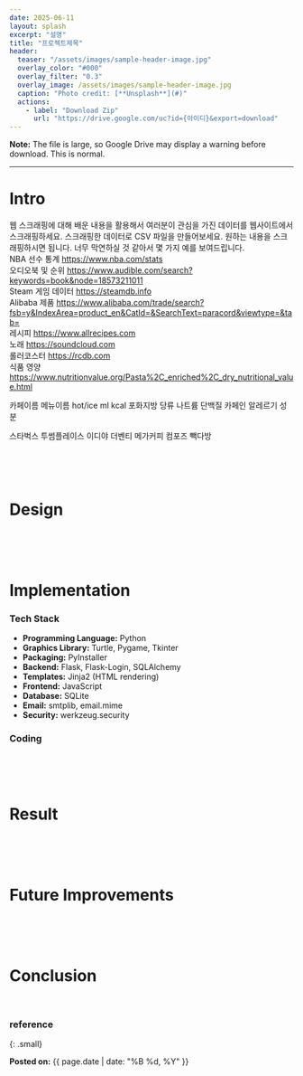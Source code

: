 ```yaml
---
date: 2025-06-11
layout: splash
excerpt: "설명"
title: "프로젝트제목"
header:
  teaser: "/assets/images/sample-header-image.jpg"
  overlay_color: "#000"
  overlay_filter: "0.3"
  overlay_image: /assets/images/sample-header-image.jpg
  caption: "Photo credit: [**Unsplash**](#)"
  actions:
    - label: "Download Zip"
      url: "https://drive.google.com/uc?id={아이디}&export=download" 
---
```

**Note:** The file is large, so Google Drive may display a warning before download. This is normal.

---

# Intro


웹 스크래핑에 대해 배운 내용을 활용해서 여러분이 관심을 가진 데이터를 웹사이트에서 스크래핑하세요. 스크래핑한 데이터로 CSV 파일을 만들어보세요.
원하는 내용을 스크래핑하시면 됩니다.
너무 막연하실 것 같아서 몇 가지 예를 보여드립니다.   
NBA 선수 통계 <https://www.nba.com/stats>   
오디오북 및 순위 <https://www.audible.com/search?keywords=book&node=18573211011>   
Steam 게임 데이터 <https://steamdb.info>   
Alibaba 제품 <https://www.alibaba.com/trade/search?fsb=y&IndexArea=product_en&CatId=&SearchText=paracord&viewtype=&tab=>   
레시피 <https://www.allrecipes.com>   
노래 <https://soundcloud.com>      
롤러코스터 <https://rcdb.com>   
식품 영양 <https://www.nutritionvalue.org/Pasta%2C_enriched%2C_dry_nutritional_value.html>   


카페이름
메뉴이름
hot/ice
ml
kcal
포화지방
당류
나트륨
단백질
카페인
알레르기 성분


스타벅스
투썸플레이스
이디야
더벤티
메가커피
컴포즈
빽다방

<br><br><br>

# Design

<br><br><br>

# Implementation

### Tech Stack

- **Programming Language:** Python
- **Graphics Library:** Turtle, Pygame, Tkinter
- **Packaging:** PyInstaller
- **Backend:** Flask, Flask-Login, SQLAlchemy
- **Templates:** Jinja2 (HTML rendering)
- **Frontend:** JavaScript
- **Database:** SQLite
- **Email:** smtplib, email.mime
- **Security:** werkzeug.security

### Coding

<br><br><br>

# Result

<br><br><br>

# Future Improvements

<br><br><br>

# Conclusion

<br>

### reference

{: .small}

<b>Posted on:</b> {{ page.date | date: "%B %d, %Y" }}